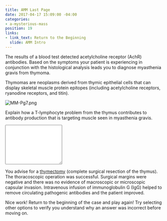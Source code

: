 ```yaml
---
title: AMM Last Page
date: 2017-04-17 15:09:00 -04:00
categories:
- a-mysterious-mass
position: 19
links:
- link_text: Return to the Beginning
  slide: AMM Intro
---
```


The results of a blood test detected acetylcholine receptor (AchR) antibodies. Based on the symptoms your patient is experiencing in conjunction with the histological analysis leads you to diagnose myasthenia gravis from thymoma.

Thymomas are neoplasms derived from thymic epithelial cells that can display skeletal muscle protein epitopes (including acetylcholine receptors, ryanodine receptors, and titin).

![MM-Pg7.png](/uploads/MM-Pg7.png)

Explain how a T-lymphocyte problem from the thymus contributes to antibody production that is targeting muscle seen in myasthenia gravis.

<div class="form-group"><textarea class="form-control" rows="8"></textarea></div>

You advise for a [thymectomy](https://www.youtube.com/watch?v=VylU8SFE6R4) (complete surgical resection of the thymus). The thoracoscopic operation was successful. Surgical margins were negative and there was no evidence of macroscopic or microscopic capsular invasion. Intravenous infusion of immunoglobulin G (IgG) helped to remove circulating pathogenic antibodies and the patient improved.

Nice work! Return to the beginning of the case and play again! Try selecting other options to verify you understand why an answer was incorrect before moving on.
